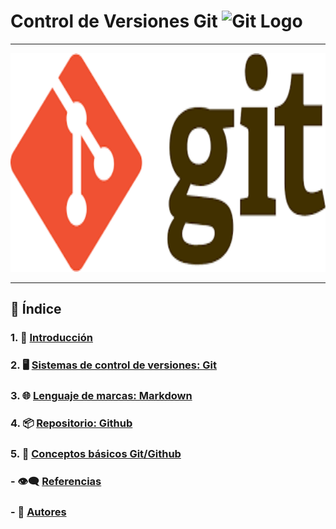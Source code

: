 # Control de Versiones Git <img src="https://cdn.jsdelivr.net/gh/devicons/devicon/icons/git/git-original.svg" alt="Git Logo" width="40"/>

---

<p align="center"><img src="img/git.png" alt="git" width="550" height="350"></p>

---

## 📜 Índice

### 1. 📑 [Introducción](introduccion.md)

### 2. 🖥️ [Sistemas de control de versiones: Git](git.md)

### 3. 🌐 [Lenguaje de marcas: Markdown](markdown.md)

### 4. 📦 [Repositorio: Github](github.md)

### 5. 🔀 [Conceptos básicos Git/Github](conceptos.md)

### - 👁️‍🗨️ [Referencias](referencias.md)

### - 👤 [Autores](autores.md)
